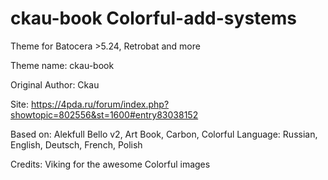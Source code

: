 # ckau-book Colorful-add-systems
Theme for Batocera >5.24, Retrobat and more

Theme name:              ckau-book

Original Author:         Ckau

Site: https://4pda.ru/forum/index.php?showtopic=802556&st=1600#entry83038152

Based on: Alekfull Bello v2, Art Book, Carbon, Colorful
Language: Russian, English, Deutsch, French, Polish

Credits: Viking for the awesome Colorful images
